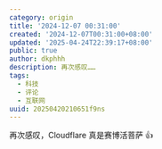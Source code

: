 ```yaml
---
category: origin
title: '2024-12-07 00:31:00'
created: '2024-12-07T00:31:00+08:00'
updated: '2025-04-24T22:39:17+08:00'
public: true
author: dkphhh
description: 再次感叹……
tags:
  - 科技
  - 评论
  - 互联网
uuid: 20250420210651f9ns
---
```


再次感叹，Cloudflare 真是赛博活菩萨 👍
